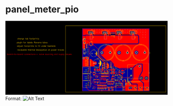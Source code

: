 # panel_meter_pio
![GitHub Logo](https://github.com/mikecummings34/panel_meter_pio/blob/master/PCB_PCB_2020-11-04_07-44-54_2021-05-27.png)
Format: ![Alt Text](url)
